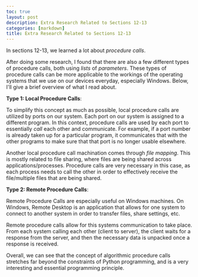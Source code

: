```yaml
---
toc: true
layout: post
description: Extra Research Related to Sections 12-13
categories: [markdown]
title: Extra Research Related to Sections 12-13
---
```


In sections 12-13, we learned a lot about *procedure calls*. 

After doing some research, I found that there are also a few different types of procedure calls, both using *lists* of *parameters*. These types of procedure calls can be more applicable to the workings of the operating systems that we use on our devices everyday, especially Windows. Below, I'll give a brief overview of what I read about. 

**Type 1: Local Procedure Calls**:

To simplify this concept as much as possible, local procedure calls are utilized by ports on our system. Each port on our system is assigned to a different program. In this context, procedure calls are used by each port to essentially *call* each other and communicate. For example, if a port number is already taken up for a particular program, it communicates that with the other programs to make sure that that port is no longer usable elsewhere.

Another local procedure call machination comes through *file mapping*. This is mostly related to file sharing, where files are being shared across applications/processes. Procedure calls are very necessary in this case, as each process needs to call the other in order to effectively receive the file/multiple files that are being shared.

**Type 2: Remote Procedure Calls**: 

Remote Procedure Calls are especially useful on Windows machines. On Windows, Remote Desktop is an application that allows for one system to connect to another system in order to transfer files, share settings, etc. 

Remote procedure calls allow for this systems communication to take place. From each system calling each other (client to server), the client waits for a response from the server, and then the necessary data is unpacked once a response is received.


Overall, we can see that the concept of algorithmic procedure calls stretches far beyond the constraints of Python programming, and is a very interesting and essential programming principle.
